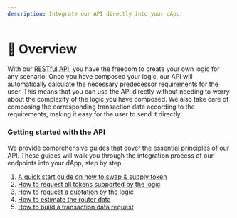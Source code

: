 ```yaml
---
description: Integrate our API directly into your dApp.
---
```


# 🔮 Overview

With our [RESTful API](../swagger/), you have the freedom to create your own logic for any scenario. Once you have composed your logic, our API will automatically calculate the necessary predecessor requirements for the user. This means that you can use the API directly without needing to worry about the complexity of the logic you have composed. We also take care of composing the corresponding transaction data according to the requirements, making it easy for the user to send it directly.

### Getting started with the API

We provide comprehensive guides that cover the essential principles of our API. These guides will walk you through the integration process of our endpoints into your dApp, step by step.

1. [A quick start guide on how to swap & supply token](swap-and-supply-example.md)
2. [How to request all tokens supported by the logic](../swagger/request-tokens.md)
3. [How to request a quotation by the logic](../swagger/request-quote.md)
4. [How to estimate the router data](../swagger/estimate-logics-result.md)
5. [How to build a transaction data request](../swagger/request-transaction-data.md)

